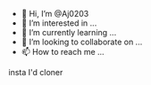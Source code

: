 - 👋 Hi, I’m @Aj0203
- 👀 I’m interested in ...
- 🌱 I’m currently learning ...
- 💞️ I’m looking to collaborate on ...
- 📫 How to reach me ...

<!---
attack'/baba.___8x is a ✨ special ✨ repository because its `README.md` (this file) appears on your GitHub profile.
You can click the Preview link to take a look at your changes.
--->insta I'd cloner

